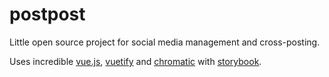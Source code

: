 # postpost

Little open source project for social media management and cross-posting.

Uses incredible [vue.js](https://vuejs.org/), [vuetify](https://vuetifyjs.com/) and [chromatic](https://www.chromaticqa.com/) with [storybook](https://storybook.js.org/).
